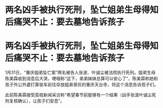 # 两名凶手被执行死刑，坠亡姐弟生母得知后痛哭不止：要去墓地告诉孩子

# 两名凶手被执行死刑，坠亡姐弟生母得知后痛哭不止：要去墓地告诉孩子

1月31日，“重庆姐弟坠亡案”两名被告人张波、叶诚尘被法院执行死刑。姐弟生母陈美霖收到消息后大哭，哽咽称“这下，弟弟妹妹总算可以安心了”，陈美霖称她和孩子外公外婆打算驱车前往存放姐弟骨灰的重庆天台寺，将这个消息告诉孩子们。

此前陈美霖接受荔枝新闻采访称“希望春节前能够有一个结果（凶手张波叶诚尘死刑复核确认），让孩子们安息”。

